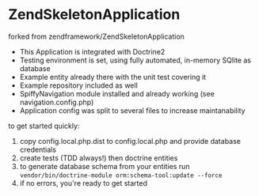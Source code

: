 ZendSkeletonApplication
=======================

forked from zendframework/ZendSkeletonApplication

* This Application is integrated with Doctrine2
* Testing environment is set, using fully automated, in-memory SQlite as database
* Example entity already there with the unit test covering it
* Example repository included as well
* SpiffyNavigation module installed and already working (see navigation.config.php)
* Application config was split to several files to increase maintanability

to get started quickly:

1. copy config.local.php.dist to config.local.php and provide database credentials
2. create tests (TDD always!) then doctrine entities
3. to generate database schema from your entities run ```vendor/bin/doctrine-module orm:schema-tool:update --force```
4. if no errors, you're ready to get started
